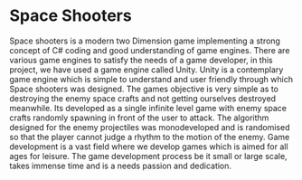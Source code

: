 # Space Shooters
Space shooters is a modern two Dimension game implementing a strong concept of C# coding and good understanding of game engines. There are various game engines to satisfy the needs of a game developer, in this project, we have used a game engine called Unity. Unity is a contemplary game engine which is simple to understand and user friendly through which Space shooters was designed. The games objective is very simple as to destroying the enemy space crafts and not getting ourselves destroyed meanwhile. Its developed as a single infinite level game with enemy space crafts randomly spawning in front of the user  to attack. The algorithm designed for the enemy projectiles was monodeveloped and is randomised so that the player cannot judge a rhythm to the motion of the enemy. Game development is a vast field where we develop games which is aimed for all ages for leisure. The game development process be it small or large scale, takes immense time and is a needs passion and dedication.
